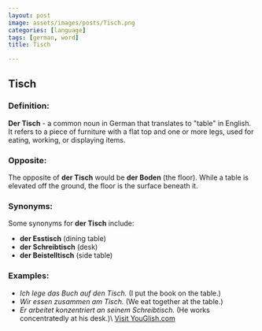 ```yaml
---
layout: post
image: assets/images/posts/Tisch.png
categories: [language]
tags: [german, word]
title: Tisch

---
```


## Tisch

### Definition:
**Der Tisch** - a common noun in German that translates to "table" in English. It refers to a piece of furniture with a flat top and one or more legs, used for eating, working, or displaying items.

### Opposite:
The opposite of **der Tisch** would be **der Boden** (the floor). While a table is elevated off the ground, the floor is the surface beneath it.

### Synonyms:
Some synonyms for **der Tisch** include:
- **der Esstisch** (dining table)
- **der Schreibtisch** (desk)
- **der Beistelltisch** (side table)

### Examples:
- *Ich lege das Buch auf den Tisch.* (I put the book on the table.)
- *Wir essen zusammen am Tisch.* (We eat together at the table.)
- *Er arbeitet konzentriert an seinem Schreibtisch.* (He works concentratedly at his desk.)\ <a id="yg-widget-0" class="youglish-widget" data-query="Tisch" data-lang="german" data-components="8412" data-auto-start="0" data-bkg-color="theme_light" data-title="How%20to%20pronounce%20Tisch%20in%20German"  rel="nofollow" href="https://youglish.com">Visit YouGlish.com</a><script async src="https://youglish.com/public/emb/widget.js" charset="utf-8"></script>